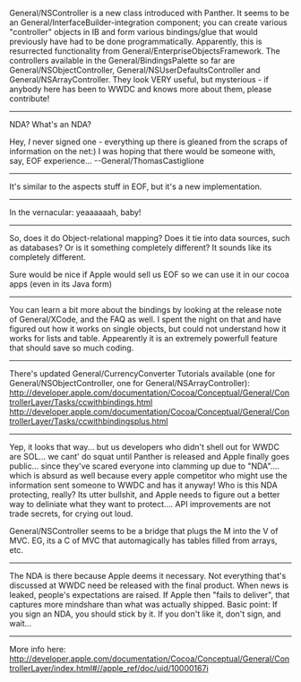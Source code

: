 

General/NSController is a new class introduced with Panther. It seems to be an General/InterfaceBuilder-integration component; you can create various "controller" objects in IB and form various bindings/glue that would previously have had to be done programmatically. Apparently, this is resurrected functionality from General/EnterpriseObjectsFramework. The controllers available in the General/BindingsPalette so far are General/NSObjectController, General/NSUserDefaultsController and General/NSArrayController. They look VERY useful, but mysterious - if anybody here has been to WWDC and knows more about them, please contribute!

----

NDA? What's an NDA?

Hey, *I* never signed one - everything up there is gleaned from the scraps of information on the net:) I was hoping that there would be someone with, say, EOF experience... --General/ThomasCastiglione

----

It's similar to the aspects stuff in EOF, but it's a new implementation.

----

In the vernacular: yeaaaaaah, baby!

----

So, does it do Object-relational mapping?    Does it tie into data sources, such as databases?  Or is it something completely different?  It sounds like its completely different.  

Sure would be nice if Apple would sell us EOF so we can use it in our cocoa apps (even in its Java form)

----

You can learn a bit more about the bindings by looking at the release note of General/XCode, and the FAQ as well.
I spent the night on that and have figured out how it works on single objects, but could not understand how it works for lists and table.
Appearently it is an extremely powerfull feature that should save so much coding. 

----

There's updated General/CurrencyConverter Tutorials available (one for General/NSObjectController, one for General/NSArrayController):
http://developer.apple.com/documentation/Cocoa/Conceptual/General/ControllerLayer/Tasks/ccwithbindings.html
http://developer.apple.com/documentation/Cocoa/Conceptual/General/ControllerLayer/Tasks/ccwithbindingsplus.html

----

Yep, it looks that way... but us developers who didn't shell out for WWDC are SOL... we cant' do squat until Panther is released and Apple finally goes public... since they've scared everyone into clamming up due to "NDA".... which is absurd as well because every apple competitor who might use the information sent someone to WWDC and has it anyway!  Who is this NDA protecting, really?   Its utter bullshit, and Apple needs to figure out a better way to deliniate what they want to protect.... API improvements are not trade secrets, for crying out loud.

General/NSController seems to be a bridge that plugs the M into the V of MVC.  EG, its a C of MVC that automagically has tables filled from arrays, etc. 

----

The NDA is there because Apple deems it necessary.  Not everything that's discussed at WWDC need be released with the final product.  When news is leaked, people's expectations are raised.  If Apple then "fails to deliver", that captures more mindshare than what was actually shipped.  Basic point: If you sign an NDA, you should stick by it.  If you don't like it, don't sign, and wait...

----

More info here:
http://developer.apple.com/documentation/Cocoa/Conceptual/General/ControllerLayer/index.html#//apple_ref/doc/uid/10000167i
